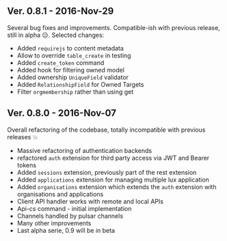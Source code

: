 ## Ver. 0.8.1 - 2016-Nov-29

Several bug fixes and improvements.
Compatible-ish with previous release, still in alpha :expressionless:.
Selected changes:

* Added ``requirejs`` to content metadata
* Allow to override ``table_create`` in testing
* Added ``create_token`` command
* Added hook for filtering owned model
* Added ownership ``UniqueField`` validator
* Added ``RelationshipField`` for Owned Targets
* Filter ``orgmembership`` rather than using get


## Ver. 0.8.0 - 2016-Nov-07

Overall refactoring of the codebase, totally incompatible with previous releases :boom:

* Massive refactoring of authentication backends
* refactored ``auth`` extension for third party access via JWT and Bearer tokens
* Added ``sessions`` extension, previously part of the rest extension
* Added ``applications`` extension for managing multiple lux application
* Added ``organisations`` extension which extends the ``auth`` extension with organisations and applications
* Client API handler works with remote and local APIs
* Api-cs command - initial implementation
* Channels handled by pulsar channels
* Many other improvements
* Last alpha serie, 0.9 will be in beta
